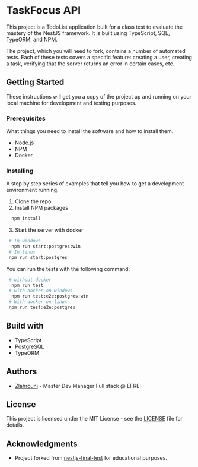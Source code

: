 # TaskFocus API

This project is a TodoList application built for a class test to evaluate the mastery of the NestJS framework. It is built using TypeScript, SQL, TypeORM, and NPM.

The project, which you will need to fork, contains a number of automated tests. Each of these tests covers a specific feature: creating a user, creating a task, verifying that the server returns an error in certain cases, etc.

## Getting Started

These instructions will get you a copy of the project up and running on your local machine for development and testing purposes.

### Prerequisites

What things you need to install the software and how to install them.

- Node.js
- NPM
- Docker

### Installing

A step by step series of examples that tell you how to get a development environment running.

1. Clone the repo
2. Install NPM packages
 ```sh
   npm install 
  ```
3. Start the server with docker
 ```sh
  # In windows
   npm run start:postgres:win
  # In linux
  npm run start:postgres
  ```

You can run the tests with the following command:
 ```sh
  # without docker
   npm run test
  # with docker on windows
   npm run test:e2e:postgres:win
  # With docker on linux
  npm run test:e2e:postgres
  ```


## Build with
- TypeScript
- PostgreSQL
- TypeORM

## Authors
- [Zlahrouni](https://ziadlahrouni.com) - Master Dev Manager Full stack @ EFREI

## License
This project is licensed under the MIT License - see the [LICENSE](LICENSE) file for details.

## Acknowledgments
 - Project forked from [nestjs-final-test](https://github.com/pviara/nestjs-final-test) for educational purposes.
